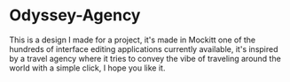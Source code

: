 # Odyssey-Agency
This is a design I made for a project, it's made in Mockitt one of the hundreds of interface editing applications currently available, it's inspired by a travel agency where it tries to convey the vibe of traveling around the world with a simple click, I hope you like it.
